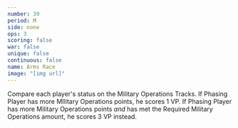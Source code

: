 ```yaml
---
number: 39
period: M
side: none
ops: 3
scoring: false
war: false
unique: false
continuous: false
name: Arms Race
image: "[img url]"
---
```

Compare each player's status on the Military Operations Tracks. If Phasing Player has more MIlitary Operations points, he scores 1 VP. If Phasing Player has more Military Operations points *and* has met the Required Military Operations amount, he scores 3 VP instead.
